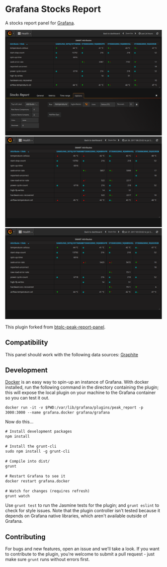 # Grafana Stocks Report

A stocks report panel for [Grafana](http://grafana.org/).

![Stocks Report Panel](doc/img/smart.png)
![Stocks Report Panel](doc/img/smart2.png)
![Stocks Report Panel](doc/img/smart3.png)

This plugin forked from [btplc-peak-report-panel](BTplc/grafana-peak-report).

## Compatibility

This panel should work with the following data sources: [Graphite](https://grafana.net/plugins/graphite)

## Development

[Docker](https://www.docker.com/) is an easy way to spin-up an instance of Grafana. With docker installed, run the following command in the directory containing the plugin; this will expose the local plugin on your machine to the Grafana container so you can test it out.

    docker run -it -v $PWD:/var/lib/grafana/plugins/peak_report -p 3000:3000 --name grafana.docker grafana/grafana

Now do this...

    # Install development packages
    npm install

    # Install the grunt-cli
    sudo npm install -g grunt-cli

    # Compile into dist/
    grunt

    # Restart Grafana to see it
    docker restart grafana.docker

    # Watch for changes (requires refresh)
    grunt watch

Use `grunt test` to run the Jasmine tests for the plugin; and `grunt eslint` to check for style issues. Note that the plugin controller isn't tested because it depends on Grafana native libraries, which aren't available outside of Grafana.

## Contributing

For bugs and new features, open an issue and we'll take a look. If you want to contribute to the plugin, you're welcome to submit a pull request - just make sure `grunt` runs without errors first.
